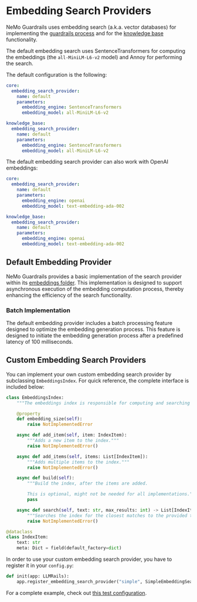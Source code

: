 # Embedding Search Providers

NeMo Guardrails uses embedding search (a.k.a. vector databases) for implementing the [guardrails process](../../architecture/README.md#the-guardrails-process) and for the [knowledge base](../configuration-guide.md#knowledge-base-documents) functionality.

The default embedding search uses SentenceTransformers for computing the embeddings (the `all-MiniLM-L6-v2` model) and Annoy for performing the search.

The default configuration is the following:

```yaml
core:
  embedding_search_provider:
    name: default
    parameters:
      embedding_engine: SentenceTransformers
      embedding_model: all-MiniLM-L6-v2

knowledge_base:
  embedding_search_provider:
    name: default
    parameters:
      embedding_engine: SentenceTransformers
      embedding_model: all-MiniLM-L6-v2
```

The default embedding search provider can also work with OpenAI embeddings:

```yaml
core:
  embedding_search_provider:
    name: default
    parameters:
      embedding_engine: openai
      embedding_model: text-embedding-ada-002

knowledge_base:
  embedding_search_provider:
    name: default
    parameters:
      embedding_engine: openai
      embedding_model: text-embedding-ada-002
```

## Default Embedding Provider

NeMo Guardrails provides a basic implementation of the search provider within its [embeddings folder](../../nemoguardrails/embeddings/basic.py). This implementation is designed to support asynchronous execution of the embedding computation process, thereby enhancing the efficiency of the search functionality.

### Batch Implementation

The default embedding provider includes a batch processing feature designed to optimize the embedding generation process. This feature is designed to initiate the embedding generation process after a predefined latency of 100 milliseconds.

## Custom Embedding Search Providers

You can implement your own custom embedding search provider by subclassing `EmbeddingsIndex`. For quick reference, the complete interface is included below:

```python
class EmbeddingsIndex:
    """The embeddings index is responsible for computing and searching a set of embeddings."""

    @property
    def embedding_size(self):
        raise NotImplementedError

    async def add_item(self, item: IndexItem):
        """Adds a new item to the index."""
        raise NotImplementedError()

    async def add_items(self, items: List[IndexItem]):
        """Adds multiple items to the index."""
        raise NotImplementedError()

    async def build(self):
        """Build the index, after the items are added.

        This is optional, might not be needed for all implementations."""
        pass

    async def search(self, text: str, max_results: int) -> List[IndexItem]:
        """Searches the index for the closest matches to the provided text."""
        raise NotImplementedError()

@dataclass
class IndexItem:
    text: str
    meta: Dict = field(default_factory=dict)
```

In order to use your custom embedding search provider, you have to register it in your `config.py`:

```python
def init(app: LLMRails):
    app.register_embedding_search_provider("simple", SimpleEmbeddingSearchProvider)
```

For a complete example, check out [this test configuration](../../../tests/test_configs/with_custom_embedding_search_provider).
